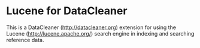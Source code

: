Lucene for DataCleaner
=======================

This is a DataCleaner (http://datacleaner.org) extension for using the Lucene (http://lucene.apache.org/) search engine in indexing and searching reference data.
